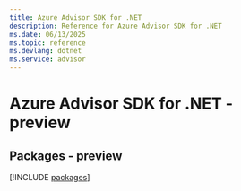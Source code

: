 ```yaml
---
title: Azure Advisor SDK for .NET
description: Reference for Azure Advisor SDK for .NET
ms.date: 06/13/2025
ms.topic: reference
ms.devlang: dotnet
ms.service: advisor
---
```

# Azure Advisor SDK for .NET - preview
## Packages - preview
[!INCLUDE [packages](advisor-index.md)]